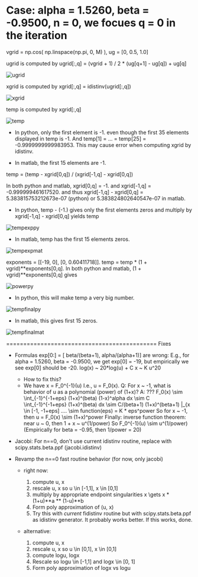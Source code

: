 # Case: alpha = 1.5260, beta = -0.9500, n = 0, we focues q = 0 in the iteration

vgrid = np.cos( np.linspace(np.pi, 0, M) ), ug = [0, 0.5, 1.0]

ugrid is computed by ugrid[:,q] = (vgrid + 1) / 2 * (ug[q+1] - ug[q]) + ug[q]

![ugrid](images/ugrid.png)

xgrid is computed by xgrid[:,q] = idistinv(ugrid[:,q])

![xgrid](images/xgrid.png)

temp is computed by xgrid[:,q]

![temp](images/temp.png)

* In python, only the first element is -1. even though the first 35 elements
displayed in temp is -1. And temp[1] = ... = temp[25] = -0.9999999999983953.
This may cause error when computing xgrid by idistinv.

* In matlab, the first 15 elements are -1.

temp = (temp - xgrid[0,q]) / (xgrid[-1,q] - xgrid[0,q])

In both python and matlab, xgrid[0,q] = -1. and xgrid[-1,q] = -0.999999461617520.
and thus xgrid[-1,q] - xgrid[0,q] = 5.383815753212673e-07 (python) or
5.383824802640547e-07 in matlab.

* In python, temp - (-1.) gives only the first elements zeros and multiply by
xgrid[-1,q] - xgrid[0,q] yields temp

![tempexppy](images/tempexppy.png)

* In matlab, temp has the first 15 elements zeros.

![tempexpmat](images/tempexpmat.png)

exponents = [[-19, 0], [0, 0.60411718]].  temp = temp * (1 + vgrid)**exponents[0,q].
In both python and matlab, (1 + vgrid)**exponents[0,q] gives

![powerpy](images/powerpy.png)

* In python, this will make temp a very big number.

![tempfinalpy](images/tempfinalpy.png)

* In matlab, this gives first 15 zeros.

![tempfinalmat](images/tempfinalmat.png)


============================================
Fixes
- Formulas exp[0:] = [ beta/(beta+1), alpha/(alpha+1)] are wrong:
  E.g., for alpha = 1.5260, beta = -0.9500, we get exp[0] = -19, but
  empirically we see exp[0] should be -20.
  log(x) ~ 20*log(u) + C
  x ~ K u^20
  - How to fix this?
  - We have x = F_0^{-1}(u)
    I.e., u = F_0(x).
    Q: For x ~ -1, what is behavior of u as a polynomial (power) of (1+x)?
    A: ??? F_0(x) \sim \int_{-1}^{-1+eps} (1+x)^(beta) (1-x)^alpha dx
                  \sim C \int_{-1}^{-1+eps} (1+x)^(beta) dx
                  \sim C/(beta+1) (1+x)^(beta+1) |_{x \in [-1, -1+eps]
                  ....
                  \sim function(eps) = K * eps^power
       So for x ~ -1, then u = F_0(x) \sim (1+x)^power
       Finally: inverse function theorem: near u ~ 0, then 1 + x ~ u^(1/power)
       So F_0^{-1}(u) \sim u^(1/power)
       (Empirically for beta = -0.95, then 1/power = 20)

- Jacobi: For n==0, don't use current idistinv routine, replace with
  scipy.stats.beta.ppf (jacobi.idistinv)

- Revamp the n==0 fast routine behavior (for now, only jacobi)
  - right now: 
    1. compute u, x
    2. rescale u, x so u \in [-1,1], x \in [0,1]
    3. multiply by appropriate endpoint singularities
       x \gets x * (1+u)**a ** (1-u)**b
    4. Form poly approximation of (u, x)
    5. Try this with *current* fidistinv routine but with scipy.stats.beta.ppf
       as idistinv generator. It probably works better. If this works, done.

  - alternative:
    1. compute u, x
    2. rescale u, x so u \in [0,1], x \in [0,1]
    3. compute logu, logx
    4. Rescale so logu \in [-1,1] and logx \in [0, 1]
    5. Form poly approximation of logx vs logu
